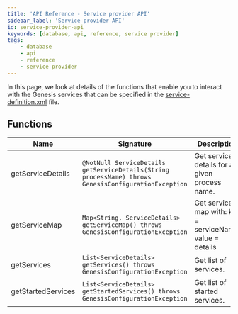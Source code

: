 ```yaml
---
title: 'API Reference - Service provider API'
sidebar_label: 'Service provider API'
id: service-provider-api
keywords: [database, api, reference, service provider]
tags:
    - database
    - api
    - reference
    - service provider
---
```



In this page, we look at details of the functions that enable you to interact with the Genesis services that can be specified in the [service-definition.xml](../../../getting-started/learn-the-basics/key-system-files/genesis-system-definitions/) file.

Functions[​](../../../database/api-reference/service-provider-api/#functionsdirect-link-to-heading)
------------------------------------------------------------------------------------------------------------------------------------

| Name | Signature | Description |
| --- | --- | --- |
| getServiceDetails | `@NotNull ServiceDetails getServiceDetails(String processName) throws GenesisConfigurationException` | Get service details for a given process name. |
| getServiceMap | `Map<String, ServiceDetails> getServiceMap() throws GenesisConfigurationException` | Get services map with: key = serviceName, value = details |
| getServices | `List<ServiceDetails> getServices() throws GenesisConfigurationException` | Get list of services. |
| getStartedServices | `List<ServiceDetails> getStartedServices() throws GenesisConfigurationException` | Get list of started services. |